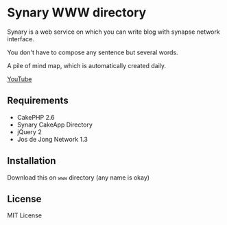 # Synary WWW directory
Synary is a web service on which you can write blog with synapse network interface.

You don't have to compose any sentence but several words.

A pile of mind map, which is automatically created daily.

[YouTube](https://www.youtube.com/watch?v=TTt51OsM5QU "Watch the video")

## Requirements
- CakePHP 2.6
- Synary CakeApp Directory
- jQuery 2
- Jos de Jong Network 1.3

## Installation
Download this on `www` directory (any name is okay)

## License
MIT License
